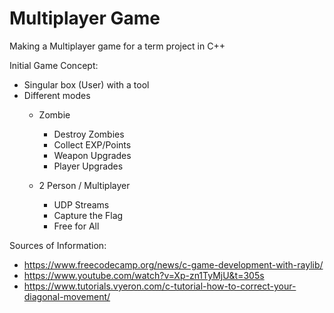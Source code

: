 # Multiplayer Game 
Making a Multiplayer game for a term project in C++

Initial Game Concept:
- Singular box (User) with a tool
- Different modes
    - Zombie
        - Destroy Zombies
        - Collect EXP/Points
        - Weapon Upgrades
        - Player Upgrades

    - 2 Person / Multiplayer
        - UDP Streams
        - Capture the Flag
        - Free for All


Sources of Information:
- https://www.freecodecamp.org/news/c-game-development-with-raylib/
- https://www.youtube.com/watch?v=Xp-zn1TyMjU&t=305s
- https://www.tutorials.vyeron.com/c-tutorial-how-to-correct-your-diagonal-movement/
